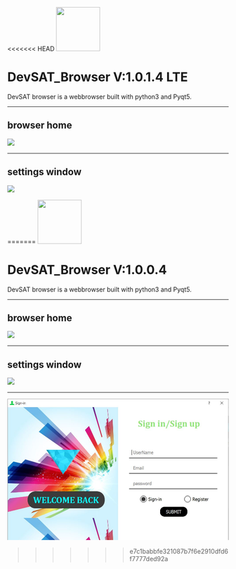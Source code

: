<<<<<<< HEAD
<img src="static/devsat_x.png" width='100px' height="100px">

# DevSAT_Browser V:1.0.1.4 LTE 


DevSAT browser is a webbrowser built with python3 and Pyqt5.<hr>
## browser home
<img src="stock/photo_2021-04-15_13-33-03.jpg">

<hr>

## settings window

<img src="stock/devsatss.JPG">




=======
<img src="static/devsat_x.png" width='100px' height="100px">

# DevSAT_Browser V:1.0.0.4 


DevSAT browser is a webbrowser built with python3 and Pyqt5.<hr>
## browser home
<img src="stock/photo_2021-04-15_13-33-03.jpg">

<hr>

## settings window

<img src="stock/devsatss.JPG">
<hr>
<img src="stock/login.JPG">



>>>>>>> e7c1babbfe321087b7f6e2910dfd6f7777ded92a
